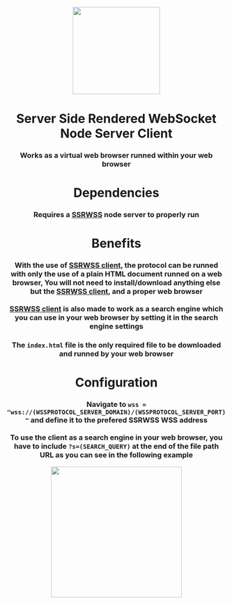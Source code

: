 <p align="center"><img src="https://i.ibb.co/XVWwd0T/wss-Protocol.png" height="200"></p>
<h1 align="center">Server Side Rendered WebSocket Node Server Client</h1>
<h3 align="center">Works as a virtual web browser runned within your web browser</h3>
<h1 align="center">Dependencies</h1>
<h3 align="center">Requires a <a href="https://github.com/yotsubabeat/ssrwss-node">SSRWSS</a> node server to properly run</h3>

<h1 align="center">Benefits</h1>
<h3 align="center">With the use of <a href="https://github.com/yotsubabeat/ssrwss-client">SSRWSS client</a>, the protocol can be runned with only the use of a plain HTML document runned on a web browser,
You will not need to install/download anything else but the <a href="https://github.com/yotsubabeat/ssrwss-client">SSRWSS client</a>, and a proper web browser<br><br><a href="https://github.com/yotsubabeat/ssrwss-client">SSRWSS client</a> is also made to work as a search engine which you can use in your web browser by setting it in the search engine settings</h3>

<h3 align="center">The <code>index.html</code> file is the only required file to be downloaded and runned by your web browser</h3>

<h1 align="center">Configuration</h1>
<h3 align="center">Navigate to <code>wss = "wss://(WSSPROTOCOL_SERVER_DOMAIN)/(WSSPROTOCOL_SERVER_PORT)"</code> and define it to the prefered SSRWSS WSS address<br><br>To use the client as a search engine in your web browser, you have to include <code>?s=(SEARCH_QUERY)</code> at the end of the file path URL as you can see in the following example</h3>
<p align="center"><img src="https://i.ibb.co/HCPnG8t/Example-1-2.png" height="300"></p>
